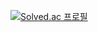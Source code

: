 [![Solved.ac 프로필](http://mazassumnida.wtf/api/v2/generate_badge?boj=jhk2220)](https://solved.ac/jhk2220)
